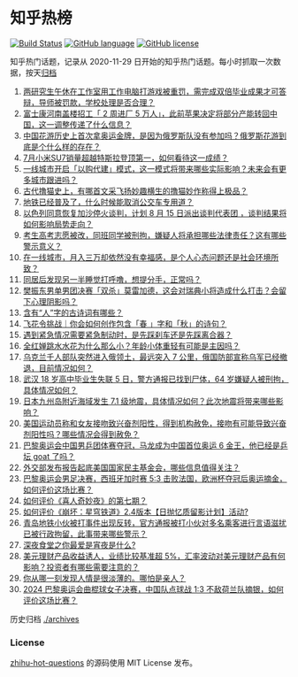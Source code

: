 # 知乎热榜
[![Build Status](https://github.com/ToWeLong/zhihu-hot-questions/workflows/CI/badge.svg)](https://github.com/ToWeLong/zhihu-hot-questions/actions)
[![GitHub language](https://img.shields.io/badge/language-golang-orange.svg)](https://golang.org/)
[![GitHub license](https://img.shields.io/github/license/ToWeLong/zhihu-hot-questions)](https://github.com/ToWeLong/zhihu-hot-questions/blob/main/LICENSE)

知乎热门话题，记录从 2020-11-29 日开始的知乎热门话题。每小时抓取一次数据，按天[归档](./archives)

<!-- BEGIN -->

1. [两研究生午休在工作室用工作电脑打游戏被重罚，需完成双倍毕业成果才可答辩，导师被罚款，学校处理是否合理？](https://www.zhihu.com/question/663791142)
1. [富士康河南盖楼招工「 2 周进厂 5 万人」，此前苹果决定将部分产能转回中国，这一调整传递了什么信息？](https://www.zhihu.com/question/663712714)
1. [中国花游历史上首次拿奥运金牌，是因为俄罗斯队没有参加吗？俄罗斯花游到底是个什么样的存在？](https://www.zhihu.com/question/663717207)
1. [7月小米SU7销量超越特斯拉登顶第一，如何看待这一成绩？](https://www.zhihu.com/question/663911064)
1. [一线城市开启「以购代建」模式，这一模式将带来哪些实际影响？未来会有更多城市跟进吗？](https://www.zhihu.com/question/663791531)
1. [古代撸猫史上，有哪首文采飞扬妙趣横生的撸猫妙作称得上极品？](https://www.zhihu.com/question/663781207)
1. [地铁已经普及了，什么时候能取消公交车专用道？](https://www.zhihu.com/question/663236435)
1. [以色列同意恢复加沙停火谈判，计划 8 月 15 日派出谈判代表团 ，谈判结果将如何影响局势走向？](https://www.zhihu.com/question/663829526)
1. [考生高考志愿被改，同班同学被刑拘，嫌疑人将承担哪些法律责任？这有哪些警示意义？](https://www.zhihu.com/question/663684892)
1. [在一线城市，月入三万却依然没有幸福感，是个人心态问题还是社会环境所致？](https://www.zhihu.com/question/662831371)
1. [同居后发现另一半睡觉打呼噜，想提分手，正常吗？](https://www.zhihu.com/question/617301106)
1. [樊振东男单男团决赛「双杀」莫雷加德，这会对瑞典小将造成什么打击？会留下心理阴影吗？](https://www.zhihu.com/question/663881800)
1. [含有“人”字的古诗词有哪些？](https://www.zhihu.com/question/663620194)
1. [飞花令挑战｜你会如何创作包含「春 」字和「秋」的诗句？](https://www.zhihu.com/question/663082582)
1. [遇到紧急情况需要紧急制动时，是先踩刹车还是先踩离合器？](https://www.zhihu.com/question/663196611)
1. [全红婵跳水水花为什么那么小？年龄小体重轻有可能是主因吗？](https://www.zhihu.com/question/477828599)
1. [乌克兰千人部队突然进入俄领土，最远突入 7 公里，俄国防部宣称乌军已经撤退，目前情况如何？](https://www.zhihu.com/question/663840966)
1. [武汉 18 岁高中毕业生失联 5 日，警方通报已找到尸体，64 岁嫌疑人被刑拘，具体情况如何？](https://www.zhihu.com/question/663750797)
1. [日本九州岛附近海域发生 7.1 级地震，具体情况如何？此次地震将带来哪些影响？](https://www.zhihu.com/question/663768869)
1. [美国运动员称和女友接吻致兴奋剂阳性，得到机构赦免，接吻有可能导致兴奋剂阳性吗？哪些情况会得到赦免？](https://www.zhihu.com/question/663827690)
1. [巴黎奥运会中国男乒团体赛夺冠，马龙成为中国首位奥运 6 金王，他已经是乒坛 goat 了吗？](https://www.zhihu.com/question/663853866)
1. [外交部发布报告起底美国国家民主基金会，哪些信息值得关注？](https://www.zhihu.com/question/663832686)
1. [巴黎奥运会男足决赛，西班牙加时赛 5:3 击败法国，欧洲杯夺冠后奥运摘金，如何评价这场比赛？](https://www.zhihu.com/question/663880752)
1. [如何评价《喜人奇妙夜》的第七期？](https://www.zhihu.com/question/663797899)
1. [如何评价《崩坏：星穹铁道》2.4版本【日抛忆质留影计划】活动?](https://www.zhihu.com/question/663793542)
1. [青岛地铁小伙被打事件出现反转，官方通报被打小伙对多名乘客进行言语滋扰已被行政拘留，此事带来哪些警示？](https://www.zhihu.com/question/663874127)
1. [深夜食堂之你最爱是宵夜是什么?](https://www.zhihu.com/question/662319463)
1. [美元理财产品收益诱人，业绩比较基准超 5%，汇率波动对美元理财产品有何影响？投资者有哪些需要注意的？](https://www.zhihu.com/question/663839902)
1. [你从哪一刻发现人情是很淡薄的。哪怕是亲人？](https://www.zhihu.com/question/591904594)
1. [2024 巴黎奥运会曲棍球女子决赛，中国队点球战 1:3 不敌荷兰队摘银，如何评价这场比赛？](https://www.zhihu.com/question/663880776)

<!-- END -->

历史归档 [./archives](./archives)


### License
[zhihu-hot-questions](https://github.com/towelong/zhihu-hot-questions) 的源码使用 MIT License 发布。